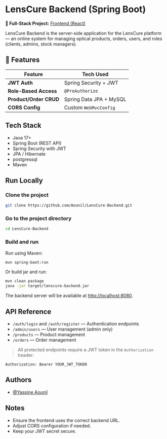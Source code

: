 # LensCure Backend (Spring Boot)  

**🔗 Full-Stack Project:** [Frontend (React)](https://github.com/Aounil/LensCure-Frontend)  

LensCure Backend is the server-side application for the LensCure platform — an online system for managing optical products, orders, users, and roles (clients, admins, stock managers).

## 🚀 Features  

| Feature               | Tech Used               |  
|-----------------------|-------------------------|  
| **JWT Auth**          | Spring Security + JWT   |  
| **Role-Based Access** | `@PreAuthorize`         |  
| **Product/Order CRUD**| Spring Data JPA + MySQL |  
| **CORS Config**       | Custom `WebMvcConfig`   |  

## Tech Stack

- Java 17+
- Spring Boot (REST API)
- Spring Security with JWT
- JPA / Hibernate
- postgressql
- Maven

## Run Locally

### Clone the project

```bash
git clone https://github.com/Aounil/LensCure-Backend.git
```

### Go to the project directory

```bash
cd LensCure-Backend
```


### Build and run

Run using Maven:

```bash
mvn spring-boot:run
```

Or build jar and run:

```bash
mvn clean package
java -jar target/lenscure-backend.jar
```

The backend server will be available at [http://localhost:8080](http://localhost:8080).

## API Reference

- `/auth/login` and `/auth/register` — Authentication endpoints
- `/admin/users` — User management (admin only)
- `/products` — Product management
- `/orders` — Order management

> All protected endpoints require a JWT token in the `Authorization` header:

```
Authorization: Bearer YOUR_JWT_TOKEN
```

## Authors

- [@Yassine Aounil](https://github.com/Aounil)

## Notes

- Ensure the frontend uses the correct backend URL.
- Adjust CORS configuration if needed.
- Keep your JWT secret secure.
